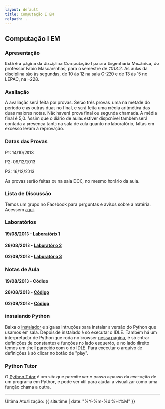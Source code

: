 ```yaml
---
layout: default
title: Computação I EM
relpath: ..
---
```


Computação I EM
---------------

### Apresentação

Está é a página da disciplina Computação I para a Engenharia Mecânica, do professor
Fabio Mascarenhas, para o semestre de *2013.2*. As aulas da disciplina são
às segundas, de 10 às 12 na sala G-220 e de 13 às 15 no LEPAC, na I-228.

### Avaliação

A avaliação será feita por provas. Serão três provas, uma na metade do período
e as outras duas no final, e será feita uma média aritmética das duas
maiores notas. Não haverá prova final ou segunda chamada. A média
final é 5,0. Assim que o diário de aulas estiver disponível também será contada
a presença tanto na sala de aula quanto no laboratório, faltas em excesso
levam à reprovação.

### Datas das Provas

P1: 14/10/2013

P2: 09/12/2013

P3: 16/12/2013

As provas serão feitas ou na sala DCC, no mesmo horário da aula.

### Lista de Discussão

Temos um grupo no Facebook para perguntas e avisos sobre a matéria.
Acessem [aqui](http://www.facebook.com/groups/compipython/).

### Laboratórios

#### 19/08/2013 - [Laboratório 1](lab1.html)
#### 26/08/2013 - [Laboratório 2](lab2.html)
#### 02/09/2013 - [Laboratório 3](lab3.html)

### Notas de Aula

#### 19/08/2013 - [Código](defs1908.py)
#### 26/08/2013 - [Código](defs2608.py)
#### 02/09/2013 - [Código](defs0209.py)

### Instalando Python

Baixa o [instalador](http://python.org/ftp/python/2.7.5/python-2.7.5.msi) e siga as intruções
para instalar a versão do Python que usamos em sala. Depois de instalado é só executar o
IDLE. Também há um interpretador de Python que roda no browser [nessa página](http://repl.it/KJQ/1),
é só entrar definições de constantes e funções no lado esquerdo, e no lado direito temos um
shell parecido com o do IDLE. Para executar o arquivo de definições é só clicar no botão de "play".

### Python Tutor

O [Python Tutor](http://goo.gl/kotGDK) é um site que permite ver o passo a passo da execução de
um programa em Python, e pode ser útil para ajudar a visualizar como uma função chama a outra.

* * * * *

Última Atualização: {{ site.time | date: "%Y-%m-%d %H:%M" }}
